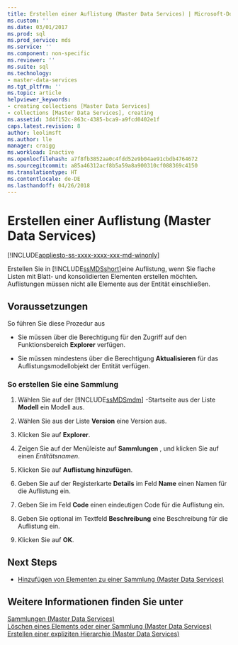 ```yaml
---
title: Erstellen einer Auflistung (Master Data Services) | Microsoft-Dokumentation
ms.custom: ''
ms.date: 03/01/2017
ms.prod: sql
ms.prod_service: mds
ms.service: ''
ms.component: non-specific
ms.reviewer: ''
ms.suite: sql
ms.technology:
- master-data-services
ms.tgt_pltfrm: ''
ms.topic: article
helpviewer_keywords:
- creating collections [Master Data Services]
- collections [Master Data Services], creating
ms.assetid: 3d4f152c-863c-4385-bca9-a9fcd0402e1f
caps.latest.revision: 8
author: leolimsft
ms.author: lle
manager: craigg
ms.workload: Inactive
ms.openlocfilehash: a7f8fb3852aa0c4fdd52e9b04ae91cbdb4764672
ms.sourcegitcommit: a85a46312acf8b5a59a8a900310cf088369c4150
ms.translationtype: HT
ms.contentlocale: de-DE
ms.lasthandoff: 04/26/2018
---
```

# <a name="create-a-collection-master-data-services"></a>Erstellen einer Auflistung (Master Data Services)

[!INCLUDE[appliesto-ss-xxxx-xxxx-xxx-md-winonly](../includes/appliesto-ss-xxxx-xxxx-xxx-md-winonly.md)]

  Erstellen Sie in [!INCLUDE[ssMDSshort](../includes/ssmdsshort-md.md)]eine Auflistung, wenn Sie flache Listen mit Blatt- und konsolidierten Elementen erstellen möchten. Auflistungen müssen nicht alle Elemente aus der Entität einschließen.  
  
## <a name="prerequisites"></a>Voraussetzungen  
 So führen Sie diese Prozedur aus  
  
-   Sie müssen über die Berechtigung für den Zugriff auf den Funktionsbereich **Explorer** verfügen.  
  
-   Sie müssen mindestens über die Berechtigung **Aktualisieren** für das Auflistungsmodellobjekt der Entität verfügen.  
  
### <a name="to-create-a-collection"></a>So erstellen Sie eine Sammlung  
  
1.  Wählen Sie auf der [!INCLUDE[ssMDSmdm](../includes/ssmdsmdm-md.md)] -Startseite aus der Liste **Modell** ein Modell aus.  
  
2.  Wählen Sie aus der Liste **Version** eine Version aus.  
  
3.  Klicken Sie auf **Explorer**.  
  
4.  Zeigen Sie auf der Menüleiste auf **Sammlungen** , und klicken Sie auf einen *Entitätsnamen*.  
  
5.  Klicken Sie auf **Auflistung hinzufügen**.  
  
6.  Geben Sie auf der Registerkarte **Details** im Feld **Name** einen Namen für die Auflistung ein.  
  
7.  Geben Sie im Feld **Code** einen eindeutigen Code für die Auflistung ein.  
  
8.  Geben Sie optional im Textfeld **Beschreibung** eine Beschreibung für die Auflistung ein.  
  
9. Klicken Sie auf **OK**.  
  
## <a name="next-steps"></a>Next Steps  
  
-   [Hinzufügen von Elementen zu einer Sammlung &#40;Master Data Services&#41;](../master-data-services/add-members-to-a-collection-master-data-services.md)  
  
## <a name="see-also"></a>Weitere Informationen finden Sie unter  
 [Sammlungen &#40;Master Data Services&#41;](../master-data-services/collections-master-data-services.md)   
 [Löschen eines Elements oder einer Sammlung &#40;Master Data Services&#41;](../master-data-services/delete-a-member-or-collection-master-data-services.md)   
 [Erstellen einer expliziten Hierarchie &#40;Master Data Services&#41;](../master-data-services/create-an-explicit-hierarchy-master-data-services.md)  
  
  
